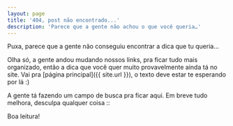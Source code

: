 ```yaml
---
layout: page
title: '404, post não encontrado...'
description: 'Parece que a gente não achou o que você queria…'
---
```


Puxa, parece que a gente não conseguiu encontrar a dica que tu queria…

Olha só, a gente andou mudando nossos links, pra ficar tudo mais organizado, então a dica que você quer muito provavelmente ainda tá no site. Vai pra [página principal]({{ site.url }}), o texto deve estar te esperando por lá :)

A gente tá fazendo um campo de busca pra ficar aqui. Em breve tudo melhora, desculpa qualquer coisa ::

Boa leitura!

